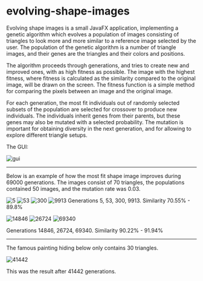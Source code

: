 # evolving-shape-images

Evolving shape images is a small JavaFX application, implementing a genetic algorithm which evolves a population of images consisting of triangles to look more and more similar to a reference image selected by the user. The population of the genetic algorithm is a number of triangle images, and their genes are the triangles and their colors and positions. 

The algorithm proceeds through generations, and tries to create new and improved ones, with as high fitness as possible. The image with the highest fitness, where fitness is calculated as the similarity compared to the original image, will be drawn on the screen. The fitness function is a simple method for comparing the pixels between an image and the original image.

For each generation, the most fit individuals out of randomly selected subsets of the population are selected for crossover to produce new individuals. The individuals inherit genes from their parents, but these genes may also be mutated with a selected probability. The mutation is important for obtaining diversity in the next generation, and for allowing to explore different triangle setups.

The GUI:

![gui](https://user-images.githubusercontent.com/5596268/30002311-5d37047e-90a6-11e7-9751-7c274c7cae8a.png)

----------

Below is an example of how the most fit shape image improves during 69000 generations. The images consist of 70 triangles, the populations contained 50 images, and the mutation rate was 0.03.

![5](https://user-images.githubusercontent.com/5596268/30002489-f1be5c9c-90aa-11e7-89b5-a488794cf568.png) ![53](https://user-images.githubusercontent.com/5596268/30002492-fae94f84-90aa-11e7-8b84-c0472136feaf.png) ![300](https://user-images.githubusercontent.com/5596268/30002497-0bb04a2a-90ab-11e7-8874-948b13632bbb.png) ![9913](https://user-images.githubusercontent.com/5596268/30002503-1b8cb762-90ab-11e7-8d3e-813f9c91cb46.png) 
Generations 5, 53, 300, 9913. Similarity 70.55% - 89.8%

![14846](https://user-images.githubusercontent.com/5596268/30002507-2383ad2c-90ab-11e7-9060-44e6a54638b0.png) ![26724](https://user-images.githubusercontent.com/5596268/30002287-ef64df66-90a5-11e7-96d1-a8f7b80a53bf.png) ![69340](https://user-images.githubusercontent.com/5596268/30002292-0457f624-90a6-11e7-8c6e-1c306a70fc3c.png)

Generations 14846, 26724, 69340. Similarity 90.22% - 91.94%

-----------

The famous painting hiding below only contains 30 triangles.

![41442](https://user-images.githubusercontent.com/5596268/30002591-4ce11f2c-90ad-11e7-994f-28222f7e7b10.png)

This was the result after 41442 generations.
